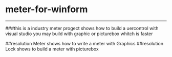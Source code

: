 # meter-for-winform

-------

###this is a industry meter progect shows how to build a uercontrol with visual studio 
you may build with graphic or picturebox whitch is faster

##resolution Meter shows how to write a meter with  Graphics
##resolution Lock shows to build a meter with picturebox 
